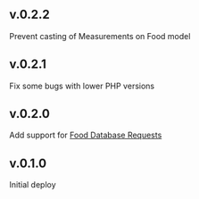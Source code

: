 ## v.0.2.2

Prevent casting of Measurements on Food model

## v.0.2.1

Fix some bugs with lower PHP versions

## v.0.2.0

Add support for [Food Database Requests](https://api.edamam.com/api/food-database/parser)

## v.0.1.0

Initial deploy
